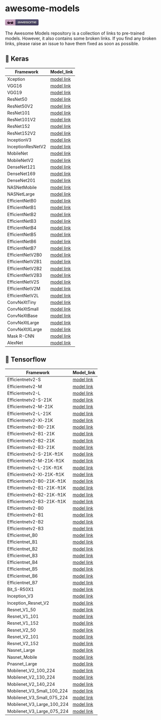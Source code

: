 # awesome-models


[![Awesome](_static/awesome.png)](https://github.com/partheee/awesome-models)

The Awesome Models repository is a collection of links to pre-trained models. However, it also contains some broken links. If you find any broken links, please raise an issue to have them fixed as soon as possible.

## 🚀 Keras
| Framework                         | Model_link 	|
|------------                      	|------------	|
|Xception|[model link](https://github.com/modelhub-ai/xception/releases/download/v1.0/model.h5)|
|VGG16|[model link](https://github.com/fchollet/deep-learning-models/releases/download/v0.1/vgg16_weights_tf_dim_ordering_tf_kernels.h5)|
|VGG19|[model link](https://github.com/fchollet/deep-learning-models/releases/download/v0.1/vgg19_weights_tf_dim_ordering_tf_kernels.h5)|
|ResNet50|[model link](https://github.com/fchollet/deep-learning-models/releases/download/v0.2/resnet50_weights_tf_dim_ordering_tf_kernels.h5)|
|ResNet50V2|[model link](https://github.com/fchollet/deep-learning-models/releases/download/v0.7/inception_resnet_v2_weights_tf_dim_ordering_tf_kernels.h5)|
|ResNet101|[model link](https://github.com/keras-team/keras-applications/releases/download/resnet/resnet101_weights_tf_dim_ordering_tf_kernels.h5)|
|ResNet101V2|[model link](https://github.com/keras-team/keras-applications/releases/download/resnet/resnet101v2_weights_tf_dim_ordering_tf_kernels.h5)|
|ResNet152|[model link](https://github.com/keras-team/keras-applications/releases/download/resnet/resnet152_weights_tf_dim_ordering_tf_kernels.h5)|
|ResNet152V2|[model link](https://github.com/keras-team/keras-applications/releases/download/resnet/resnet152v2_weights_tf_dim_ordering_tf_kernels_notop.h5)|
|InceptionV3|[model link](https://github.com/fchollet/deep-learning-models/releases/download/v0.2/inception_v3_weights_tf_dim_ordering_tf_kernels.h5)|
|InceptionResNetV2|[model link](https://github.com/fchollet/deep-learning-models/releases/download/v0.7/inception_resnet_v2_weights_tf_dim_ordering_tf_kernels.h5)|
|MobileNet|[model link](https://github.com/fchollet/deep-learning-models/releases/download/v0.6/mobilenet_1_0_128_tf.h5)|
|MobileNetV2|[model link](https://github.com/titu1994/keras-one-cycle/blob/master/models/mobilenet/weights/mobilenet_v2.h5)|
|DenseNet121|[model link](https://github.com/keras-team/keras-applications/releases/download/densenet/densenet121_weights_tf_dim_ordering_tf_kernels.h5)|
|DenseNet169|[model link](https://github.com/keras-team/keras-applications/releases/download/densenet/densenet169_weights_tf_dim_ordering_tf_kernels.h5)|
|DenseNet201|[model link](https://github.com/keras-team/keras-applications/releases/download/densenet/densenet201_weights_tf_dim_ordering_tf_kernels.h5)|
|NASNetMobile|[model link](https://github.com/titu1994/Keras-NASNet/releases/download/v1.2/NASNet-mobile.h5)|
|NASNetLarge|[model link](https://github.com/titu1994/Keras-NASNet/releases/download/v1.2/NASNet-large.h5)|
|EfficientNetB0|[model link](https://github.com/qubvel/efficientnet/releases/download/v0.0.1/efficientnet-b0_imagenet_1000.h5)|
|EfficientNetB1|[model link](https://github.com/qubvel/efficientnet/releases/download/v0.0.1/efficientnet-b1_imagenet_1000.h5)|
|EfficientNetB2|[model link](https://github.com/qubvel/efficientnet/releases/download/v0.0.1/efficientnet-b2_imagenet_1000.h5)|
|EfficientNetB3|[model link](https://github.com/qubvel/efficientnet/releases/download/v0.0.1/efficientnet-b3_imagenet_1000.h5)|
|EfficientNetB4|[model link](https://github.com/qubvel/efficientnet/releases/download/v0.0.1/efficientnet-b4_imagenet_1000_notop.h5)|
|EfficientNetB5|[model link](https://github.com/qubvel/efficientnet/releases/download/v0.0.1/efficientnet-b5_imagenet_1000.h5)|
|EfficientNetB6|[model link](https://github.com/qubvel/efficientnet/releases/download/v0.0.1/efficientnet-b6_noisy-student.h5)|
|EfficientNetB7|[model link](https://github.com/qubvel/efficientnet/releases/download/v0.0.1/efficientnet-b7_noisy-student.h5)|
|EfficientNetV2B0|[model link](https://github.com/sebastian-sz/efficientnet-v2-keras/releases/download/v2.0/efficientnetv2-b0.h5)|
|EfficientNetV2B1|[model link](https://github.com/sebastian-sz/efficientnet-v2-keras/releases/download/v2.0/efficientnetv2-b1.h5)|
|EfficientNetV2B2|[model link](https://github.com/sebastian-sz/efficientnet-v2-keras/releases/download/v2.0/efficientnetv2-b2.h5)|
|EfficientNetV2B3|[model link](https://github.com/sebastian-sz/efficientnet-v2-keras/releases/download/v2.0/efficientnetv2-b3.h5)|
|EfficientNetV2S|[model link](https://github.com/sebastian-sz/efficientnet-v2-keras/releases/download/v2.0/efficientnetv2-s.h5)|
|EfficientNetV2M|[model link](https://github.com/sebastian-sz/efficientnet-v2-keras/releases/download/v2.0/efficientnetv2-m.h5)|
|EfficientNetV2L|[model link](https://github.com/sebastian-sz/efficientnet-v2-keras/releases/download/v2.0/efficientnetv2-l.h5)|
|ConvNeXtTiny|[model link](https://github.com/leondgarse/keras_cv_attention_models/releases/download/convnext/convnext_tiny_imagenet.h5)|
|ConvNeXtSmall|[model link](https://github.com/leondgarse/keras_cv_attention_models/releases/download/convnext/convnext_small_imagenet.h5)|
|ConvNeXtBase|[model link](https://github.com/leondgarse/keras_cv_attention_models/releases/download/convnext/convnext_base_384_imagenet.h5)|
|ConvNeXtLarge|[model link](https://github.com/leondgarse/keras_cv_attention_models/releases/download/convnext/convnext_large_384_imagenet.h5)|
|ConvNeXtXLarge|[model link](https://github.com/leondgarse/keras_cv_attention_models/releases/download/convnext/convnext_xlarge_384_imagenet21k-ft1k.h5)|
|Mask R-CNN|[model link](https://github.com/matterport/Mask_RCNN/releases/download/v2.0/mask_rcnn_coco.h5)|
|AlexNet|[model link](https://www.lamsade.dauphine.fr/~bnegrevergne/rasta_kdd/python/models/weights/alexnet_weights.h5)|


## 🚀 Tensorflow
| Framework                         | Model_link 	|
|------------                      	|------------	|
|Efficientnetv2-S|[model link](https://tfhub.dev/google/imagenet/efficientnet_v2_imagenet1k_s/feature_vector/2)|
|Efficientnetv2-M|[model link]( "https://tfhub.dev/google/imagenet/efficientnet_v2_imagenet1k_m/feature_vector/2",)|
|Efficientnetv2-L|[model link]( "https://tfhub.dev/google/imagenet/efficientnet_v2_imagenet1k_l/feature_vector/2",)|
|Efficientnetv2-S-21K|[model link]( "https://tfhub.dev/google/imagenet/efficientnet_v2_imagenet21k_s/feature_vector/2",)|
|Efficientnetv2-M-21K|[model link]( "https://tfhub.dev/google/imagenet/efficientnet_v2_imagenet21k_m/feature_vector/2",)|
|Efficientnetv2-L-21K|[model link]( "https://tfhub.dev/google/imagenet/efficientnet_v2_imagenet21k_l/feature_vector/2",)|
|Efficientnetv2-Xl-21K|[model link]( "https://tfhub.dev/google/imagenet/efficientnet_v2_imagenet21k_xl/feature_vector/2",)|
|Efficientnetv2-B0-21K|[model link]( "https://tfhub.dev/google/imagenet/efficientnet_v2_imagenet21k_b0/feature_vector/2",)|
|Efficientnetv2-B1-21K|[model link]( "https://tfhub.dev/google/imagenet/efficientnet_v2_imagenet21k_b1/feature_vector/2",)|
|Efficientnetv2-B2-21K|[model link]( "https://tfhub.dev/google/imagenet/efficientnet_v2_imagenet21k_b2/feature_vector/2",)|
|Efficientnetv2-B3-21K|[model link]( "https://tfhub.dev/google/imagenet/efficientnet_v2_imagenet21k_b3/feature_vector/2",)|
|Efficientnetv2-S-21K-ft1K|[model link]( "https://tfhub.dev/google/imagenet/efficientnet_v2_imagenet21k_ft1k_s/feature_vector/2",)|
|Efficientnetv2-M-21K-ft1K|[model link]( "https://tfhub.dev/google/imagenet/efficientnet_v2_imagenet21k_ft1k_m/feature_vector/2",)|
|Efficientnetv2-L-21K-ft1K|[model link]( "https://tfhub.dev/google/imagenet/efficientnet_v2_imagenet21k_ft1k_l/feature_vector/2",)|
|Efficientnetv2-Xl-21K-ft1K|[model link]( "https://tfhub.dev/google/imagenet/efficientnet_v2_imagenet21k_ft1k_xl/feature_vector/2",)|
|Efficientnetv2-B0-21K-ft1K|[model link]( "https://tfhub.dev/google/imagenet/efficientnet_v2_imagenet21k_ft1k_b0/feature_vector/2",)|
|Efficientnetv2-B1-21K-ft1K|[model link]( "https://tfhub.dev/google/imagenet/efficientnet_v2_imagenet21k_ft1k_b1/feature_vector/2",)|
|Efficientnetv2-B2-21K-ft1K|[model link]( "https://tfhub.dev/google/imagenet/efficientnet_v2_imagenet21k_ft1k_b2/feature_vector/2",)|
|Efficientnetv2-B3-21K-ft1K|[model link]( "https://tfhub.dev/google/imagenet/efficientnet_v2_imagenet21k_ft1k_b3/feature_vector/2",)|
|Efficientnetv2-B0|[model link]( "https://tfhub.dev/google/imagenet/efficientnet_v2_imagenet1k_b0/feature_vector/2",)|
|Efficientnetv2-B1|[model link]( "https://tfhub.dev/google/imagenet/efficientnet_v2_imagenet1k_b1/feature_vector/2",)|
|Efficientnetv2-B2|[model link]( "https://tfhub.dev/google/imagenet/efficientnet_v2_imagenet1k_b2/feature_vector/2",)|
|Efficientnetv2-B3|[model link]( "https://tfhub.dev/google/imagenet/efficientnet_v2_imagenet1k_b3/feature_vector/2",)|
|Efficientnet_B0|[model link]( "https://tfhub.dev/tensorflow/efficientnet/b0/feature-vector/1",)|
|Efficientnet_B1|[model link]( "https://tfhub.dev/tensorflow/efficientnet/b1/feature-vector/1",)|
|Efficientnet_B2|[model link]( "https://tfhub.dev/tensorflow/efficientnet/b2/feature-vector/1",)|
|Efficientnet_B3|[model link]( "https://tfhub.dev/tensorflow/efficientnet/b3/feature-vector/1",)|
|Efficientnet_B4|[model link]( "https://tfhub.dev/tensorflow/efficientnet/b4/feature-vector/1",)|
|Efficientnet_B5|[model link]( "https://tfhub.dev/tensorflow/efficientnet/b5/feature-vector/1",)|
|Efficientnet_B6|[model link]( "https://tfhub.dev/tensorflow/efficientnet/b6/feature-vector/1",)|
|Efficientnet_B7|[model link]( "https://tfhub.dev/tensorflow/efficientnet/b7/feature-vector/1",)|
|Bit_S-R50X1|[model link]( "https://tfhub.dev/google/bit/s-r50x1/1",)|
|Inception_V3|[model link]( "https://tfhub.dev/google/tf2-preview/inception_v3/classification/4",)|
|Inception_Resnet_V2|[model link]( "https://tfhub.dev/google/imagenet/inception_resnet_v2/feature-vector/4",)|
|Resnet_V1_50|[model link]( "https://tfhub.dev/google/imagenet/inception_resnet_v2/classification/5",)|
|Resnet_V1_101|[model link]( "https://tfhub.dev/google/imagenet/resnet_v1_101/feature-vector/4",)|
|Resnet_V1_152|[model link]( "https://tfhub.dev/google/imagenet/resnet_v1_152/feature-vector/4",)|
|Resnet_V2_50|[model link]( "https://tfhub.dev/google/imagenet/resnet_v2_50/feature-vector/4",)|
|Resnet_V2_101|[model link]( "https://tfhub.dev/google/imagenet/resnet_v2_101/feature-vector/4",)|
|Resnet_V2_152|[model link]( "https://tfhub.dev/google/imagenet/resnet_v2_152/feature-vector/4",)|
|Nasnet_Large|[model link]( "https://tfhub.dev/google/imagenet/nasnet_large/feature_vector/4",)|
|Nasnet_Mobile|[model link]( "https://tfhub.dev/google/imagenet/nasnet_mobile/feature_vector/4",)|
|Pnasnet_Large|[model link]( "https://tfhub.dev/google/imagenet/pnasnet_large/feature_vector/4",)|
|Mobilenet_V2_100_224|[model link]( "https://tfhub.dev/google/imagenet/mobilenet_v2_100_224/feature_vector/4",)|
|Mobilenet_V2_130_224|[model link]( "https://tfhub.dev/google/imagenet/mobilenet_v2_130_224/feature_vector/4",)|
|Mobilenet_V2_140_224|[model link]( "https://tfhub.dev/google/imagenet/mobilenet_v2_140_224/feature_vector/4",)|
|Mobilenet_V3_Small_100_224|[model link]( "https://tfhub.dev/google/imagenet/mobilenet_v3_small_100_224/feature_vector/5",)|
|Mobilenet_V3_Small_075_224|[model link]( "https://tfhub.dev/google/imagenet/mobilenet_v3_small_075_224/feature_vector/5",)|
|Mobilenet_V3_Large_100_224|[model link]( "https://tfhub.dev/google/imagenet/mobilenet_v3_large_100_224/feature_vector/5",)|
|Mobilenet_V3_Large_075_224|[model link]( "https://tfhub.dev/google/imagenet/mobilenet_v3_large_075_224/feature_vector/5",)|